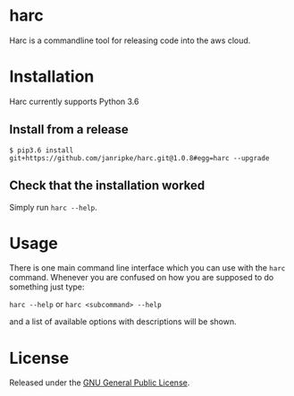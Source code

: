 harc
========

Harc is a commandline tool for releasing code into the aws cloud.

# Installation
Harc currently supports Python 3.6


## Install from a release
```
$ pip3.6 install git+https://github.com/janripke/harc.git@1.0.8#egg=harc --upgrade
```

## Check that the installation worked

Simply run `harc --help`.

# Usage

There is one main command line interface which you can use with the `harc` command. Whenever you are confused on how you are supposed to do something just type:

`harc --help` or `harc <subcommand> --help`

and a list of available options with descriptions will be shown.

# License
Released under the [GNU General Public License](LICENSE).
